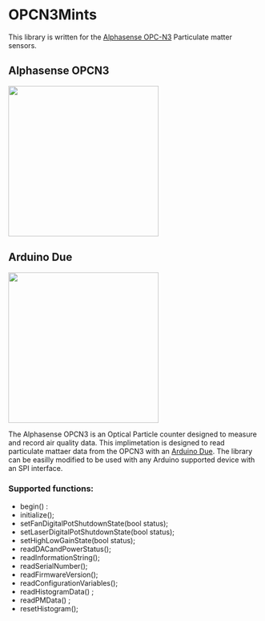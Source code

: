 # OPCN3Mints

This library is written for the [Alphasense OPC-N3](http://www.alphasense.com/WEB1213/wp-content/uploads/2018/02/OPC-N3.pdf) Particulate matter sensors. 

## Alphasense OPCN3
<img src="https://github.com/mi3nts/OPCN3Mints/blob/master/res/OPCN3.JPG?raw=true" height="300"/>
</br>


## Arduino Due
<img src="https://store-cdn.arduino.cc/usa/catalog/product/cache/1/image/520x330/604a3538c15e081937dbfbd20aa60aad/A/0/A000062_featured_2.jpg" height="300"/>
</br>

The Alphasense OPCN3 is an Optical Particle counter designed to measure and record air quality data. This implimetation is designed to read particulate mattaer data from the OPCN3 with an [Arduino Due](https://store.arduino.cc/usa/arduino-due). The library can be easilly modified to be used with any Arduino supported device with an SPI interface.

### Supported functions:
- begin() : 
- initialize();
- setFanDigitalPotShutdownState(bool status);
- setLaserDigitalPotShutdownState(bool status);
- setHighLowGainState(bool status);
- readDACandPowerStatus();
- readInformationString();
- readSerialNumber();
- readFirmwareVersion();
- readConfigurationVariables();
- readHistogramData() ;
- readPMData() ;
- resetHistogram();


